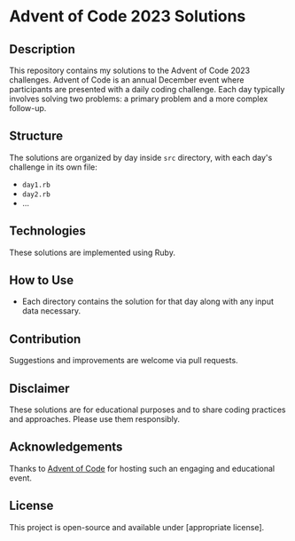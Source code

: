 # Advent of Code 2023 Solutions

## Description
This repository contains my solutions to the Advent of Code 2023 challenges. Advent of Code is an annual December event where participants are presented with a daily coding challenge. Each day typically involves solving two problems: a primary problem and a more complex follow-up.

## Structure
The solutions are organized by day inside `src` directory, with each day's challenge in its own file:
- `day1.rb`
- `day2.rb`
- ...

## Technologies
These solutions are implemented using Ruby.

## How to Use
- Each directory contains the solution for that day along with any input data necessary.

## Contribution
Suggestions and improvements are welcome via pull requests.

## Disclaimer
These solutions are for educational purposes and to share coding practices and approaches. Please use them responsibly.

## Acknowledgements
Thanks to [Advent of Code](https://adventofcode.com/2023) for hosting such an engaging and educational event.

## License
This project is open-source and available under [appropriate license].


